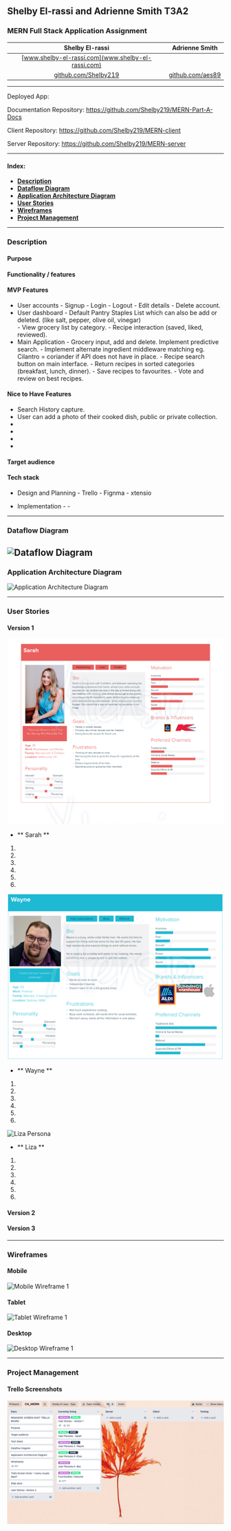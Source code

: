 ## **Shelby El-rassi and Adrienne Smith T3A2**

### MERN Full Stack Application Assignment

|Shelby El-rassi|Adrienne Smith|
|:-------------:|:-------------:|
|[www.shelby-el-rassi.com](www.shelby-el-rassi.com)  |[]() |
|[github.com/Shelby219](www.shelby-el-rassi.com/)  |[github.com/aes89](https://github.com/aes89) |

---

Deployed App:

Documentation Repository: https://github.com/Shelby219/MERN-Part-A-Docs

Client Repository: https://github.com/Shelby219/MERN-client

Server Repository: https://github.com/Shelby219/MERN-server

---
#### Index:
- [**Description**](#Description) 
- [**Dataflow Diagram**](#Dataflow-Diagram) 
- [**Application Architecture Diagram**](#Application-Architecture-Diagram) 
- [**User Stories**](#User-Stories) 
- [**Wireframes**](#Wireframes) 
- [**Project Management**](#Project-Management) 

---
### Description 
#### Purpose

#### Functionality / features

#### MVP Features
- User accounts
                - Signup
                - Login
                - Logout
                - Edit details
                - Delete account.
- User dashboard
                - Default Pantry Staples List which can also be add or deleted. (like salt, pepper, olive oil, vinegar)  
                - View grocery list by category.
                - Recipe interaction (saved, liked, reviewed).
- Main Application
                - Grocery input, add and delete. Implement predictive search.
                - Implement alternate ingredient middleware matching eg. Cilantro = coriander if API does not have in place. 
                - Recipe search button on main interface.
                - Return recipes in sorted categories (breakfast, lunch, dinner).
                - Save recipes to favourites.
                - Vote and review on best recipes.


#### Nice to Have Features
- Search History capture.
- User can add a photo of their cooked dish, public or private collection. 
-
-
-
-

#### Target audience

#### Tech stack
 - Design and Planning
            - Trello
            - Fignma
            - xtensio
            
 - Implementation
            - 
            - 


---
### Dataflow Diagram
![Dataflow Diagram](DataflowDiagram.png)
---
### Application Architecture Diagram
![Application Architecture Diagram](app-arch-diagram.png)

---
### User Stories
#### Version 1

![Sarah Persona](persons/sarah.png)
- ** Sarah **
1.
2.
3.
4.
5.
6.

![Wayne Persona](persons/wayne.png)
- ** Wayne **

1.
2.
3.
4.
5.
6.

![Liza Persona](persons/liza.png)
- ** Liza **

1.
2.
3.
4.
5.
6.


#### Version 2

#### Version 3

---
### Wireframes
#### Mobile
![Mobile Wireframe 1](screenshots/Mobile1.png)
#### Tablet
![Tablet Wireframe 1](screenshots/Tablet1.png)
#### Desktop
![Desktop Wireframe 1](screenshots/Desktop1.png)

---
### Project Management
#### Trello Screenshots

![Trello Screen Shot 1](screenshots/trello1.png)